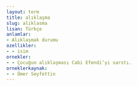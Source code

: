 ```yaml
---
layout: term
title: alıklaşma
slug: aliklasma
lisan: Türkçe
anlamlar:
- Alıklaşmak durumu
ozellikler:
- - isim
ornekler:
- - Çocuğun alıklaşması Cabi Efendi’yi sarstı.
orneklerkaynak:
- - Ömer Seyfettin
---
```

